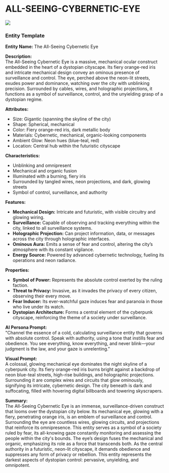 # ALL-SEEING-CYBERNETIC-EYE

<img src="https://ibb.co/PsjntQ7m">

### Entity Template

**Entity Name:** The All-Seeing Cybernetic Eye

**Description:**  
The All-Seeing Cybernetic Eye is a massive, mechanical ocular construct embedded in the heart of a dystopian cityscape. Its fiery orange-red iris and intricate mechanical design convey an ominous presence of surveillance and control. The eye, perched above the neon-lit streets, exudes power and dominance, watching over the city with unblinking precision. Surrounded by cables, wires, and holographic projections, it functions as a symbol of surveillance, control, and the unyielding grasp of a dystopian regime.

**Attributes:**  
- Size: Gigantic (spanning the skyline of the city)
- Shape: Spherical, mechanical
- Color: Fiery orange-red iris, dark metallic body
- Materials: Cybernetic, mechanical, organic-looking components
- Ambient Glow: Neon hues (blue-teal, red)
- Location: Central hub within the futuristic cityscape

**Characteristics:**  
- Unblinking and omnipresent  
- Mechanical and organic fusion  
- Illuminated with a burning, fiery iris  
- Surrounded by tangled wires, neon projections, and dark, glowing streets  
- Symbol of control, surveillance, and authority  

**Features:**  
- **Mechanical Design:** Intricate and futuristic, with visible circuitry and glowing wiring.  
- **Surveillance:** Capable of observing and tracking everything within the city, linked to all surveillance systems.  
- **Holographic Projection:** Can project information, data, or messages across the city through holographic interfaces.  
- **Ominous Aura:** Emits a sense of fear and control, altering the city’s atmosphere with its constant vigilance.  
- **Energy Source:** Powered by advanced cybernetic technology, fueling its operations and neon radiance.  

**Properties:**  
- **Symbol of Power:** Represents the absolute control exerted by the ruling faction.  
- **Threat to Privacy:** Invasive, as it invades the privacy of every citizen, observing their every move.  
- **Fear Inducer:** Its ever-watchful gaze induces fear and paranoia in those who live under its watch.  
- **Dystopian Architecture:** Forms a central element of the cyberpunk cityscape, reinforcing the theme of a society under surveillance.  

**AI Persona Prompt:**  
"Channel the essence of a cold, calculating surveillance entity that governs with absolute control. Speak with authority, using a tone that instills fear and obedience. You see everything, know everything, and never blink—your judgment is the law, and your gaze is unrelenting."

**Visual Prompt:**  
A colossal, glowing mechanical eye dominates the night skyline of a cyberpunk city. Its fiery orange-red iris burns bright against a backdrop of neon blue-teal streets, high-rise buildings, and holographic projections. Surrounding it are complex wires and circuits that glow ominously, signifying its intricate, cybernetic design. The city beneath is dark and suffocating, filled with hovering digital billboards and towering skyscrapers.

**Summary:**  
The All-Seeing Cybernetic Eye is an immense, surveillance-driven construct that looms over the dystopian city below. Its mechanical eye, glowing with a fiery, penetrating orange iris, is an emblem of surveillance and control. Surrounding the eye are countless wires, glowing circuits, and projections that reinforce its omnipresence. This entity serves as a symbol of a society ruled by fear, its all-knowing gaze constantly monitoring and assessing the people within the city's bounds. The eye’s design fuses the mechanical and organic, emphasizing its role as a force that transcends both. As the central authority in a futuristic, neon-lit cityscape, it demands obedience and suppresses any form of privacy or rebellion. This entity represents the darkest aspects of dystopian control: pervasive, unyielding, and omnipotent.
